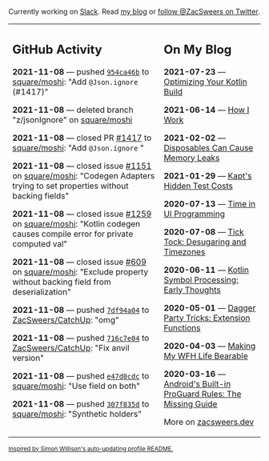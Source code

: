 Currently working on [Slack](https://slack.com/). Read [my blog](https://zacsweers.dev/) or [follow @ZacSweers on Twitter](https://twitter.com/ZacSweers).

<table><tr><td valign="top" width="60%">

## GitHub Activity
<!-- githubActivity starts -->
**2021-11-08** — pushed [`954ca46b`](https://github.com/square/moshi/commit/954ca46b9ed994e6e52a9fc613b2dc80a9da4b98) to [square/moshi](https://api.github.com/repos/square/moshi): "Add `@Json.ignore`  (#1417)"

**2021-11-08** — deleted branch "z/jsonIgnore" on [square/moshi](https://api.github.com/repos/square/moshi)

**2021-11-08** — closed PR [#1417](https://api.github.com/repos/square/moshi/pulls/1417) to [square/moshi](https://api.github.com/repos/square/moshi): "Add `@Json.ignore` "

**2021-11-08** — closed issue [#1151](https://api.github.com/repos/square/moshi/issues/1151) on [square/moshi](https://api.github.com/repos/square/moshi): "Codegen Adapters trying to set properties without backing fields"

**2021-11-08** — closed issue [#1259](https://api.github.com/repos/square/moshi/issues/1259) on [square/moshi](https://api.github.com/repos/square/moshi): "Kotlin codegen causes compile error for private computed val"

**2021-11-08** — closed issue [#609](https://api.github.com/repos/square/moshi/issues/609) on [square/moshi](https://api.github.com/repos/square/moshi): "Exclude property without backing field from deserialization"

**2021-11-08** — pushed [`7df94a04`](https://github.com/ZacSweers/CatchUp/commit/7df94a04160bfd084dcbe06b70201ad6aac88659) to [ZacSweers/CatchUp](https://api.github.com/repos/ZacSweers/CatchUp): "omg"

**2021-11-08** — pushed [`716c7e04`](https://github.com/ZacSweers/CatchUp/commit/716c7e0452ab1b17baea882970cb915012e50fd7) to [ZacSweers/CatchUp](https://api.github.com/repos/ZacSweers/CatchUp): "Fix anvil version"

**2021-11-08** — pushed [`e47d0cdc`](https://github.com/square/moshi/commit/e47d0cdc8e28b5d3353a0a050172ff80d2907796) to [square/moshi](https://api.github.com/repos/square/moshi): "Use field on both"

**2021-11-08** — pushed [`307f835d`](https://github.com/square/moshi/commit/307f835df7691463e11ad5ff93ef320979552d11) to [square/moshi](https://api.github.com/repos/square/moshi): "Synthetic holders"
<!-- githubActivity ends -->
</td><td valign="top" width="40%">

## On My Blog
<!-- blog starts -->
**2021-07-23** — [Optimizing Your Kotlin Build](https://www.zacsweers.dev/optimizing-your-kotlin-build/)

**2021-06-14** — [How I Work](https://www.zacsweers.dev/how-i-work/)

**2021-02-02** — [Disposables Can Cause Memory Leaks](https://www.zacsweers.dev/disposables-can-cause-memory-leaks/)

**2021-01-29** — [Kapt's Hidden Test Costs](https://www.zacsweers.dev/kapts-hidden-test-costs/)

**2020-07-13** — [Time in UI Programming](https://www.zacsweers.dev/time-in-ui/)

**2020-07-08** — [Tick Tock: Desugaring and Timezones](https://www.zacsweers.dev/ticktock-desugaring-timezones/)

**2020-06-11** — [Kotlin Symbol Processing: Early Thoughts](https://www.zacsweers.dev/kotlin-symbol-processor-early-thoughts/)

**2020-05-01** — [Dagger Party Tricks: Extension Functions](https://www.zacsweers.dev/dagger-party-tricks-extension-functions/)

**2020-04-03** — [Making My WFH Life Bearable](https://www.zacsweers.dev/making-wfh-life-bearable/)

**2020-03-16** — [Android's Built-in ProGuard Rules: The Missing Guide](https://www.zacsweers.dev/android-proguard-rules/)
<!-- blog ends -->
More on [zacsweers.dev](https://zacsweers.dev/)
</td></tr></table>

<sub><a href="https://simonwillison.net/2020/Jul/10/self-updating-profile-readme/">Inspired by Simon Willison's auto-updating profile README.</a></sub>